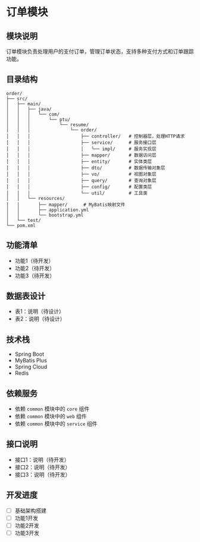 # 订单模块

## 模块说明
订单模块负责处理用户的支付订单，管理订单状态，支持多种支付方式和订单跟踪功能。

## 目录结构
```
order/
├── src/
│   ├── main/
│   │   ├── java/
│   │   │   └── com/
│   │   │       └── ptu/
│   │   │           └── resume/
│   │   │               └── order/
│   │   │                   ├── controller/   # 控制器层，处理HTTP请求
│   │   │                   ├── service/      # 服务接口层
│   │   │                   │   └── impl/     # 服务实现层
│   │   │                   ├── mapper/       # 数据访问层
│   │   │                   ├── entity/       # 实体类层
│   │   │                   ├── dto/          # 数据传输对象层
│   │   │                   ├── vo/           # 视图对象层
│   │   │                   ├── query/        # 查询对象层
│   │   │                   ├── config/       # 配置类层
│   │   │                   └── util/         # 工具类
│   │   └── resources/
│   │       ├── mapper/      # MyBatis映射文件
│   │       ├── application.yml
│   │       └── bootstrap.yml
│   └── test/
└── pom.xml
```

## 功能清单
- 功能1（待开发）
- 功能2（待开发）
- 功能3（待开发）

## 数据表设计
- 表1：说明（待设计）
- 表2：说明（待设计）

## 技术栈
- Spring Boot
- MyBatis Plus
- Spring Cloud
- Redis

## 依赖服务
- 依赖 `common` 模块中的 `core` 组件
- 依赖 `common` 模块中的 `web` 组件
- 依赖 `common` 模块中的 `service` 组件

## 接口说明
- 接口1：说明（待开发）
- 接口2：说明（待开发）
- 接口3：说明（待开发）

## 开发进度
- [ ] 基础架构搭建
- [ ] 功能1开发
- [ ] 功能2开发
- [ ] 功能3开发
